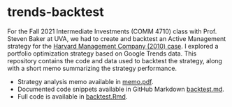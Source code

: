 # trends-backtest
For the Fall 2021 Intermediate Investments (COMM 4710) class with Prof. Steven Baker at UVA, we had to create and backtest an Active Management strategy for the [Harvard Management Company (2010) case](https://www.hbs.edu/faculty/Pages/item.aspx?num=39330). I explored a portfolio optimization strategy based on Google Trends data. This repository contains the code and data used to backtest the strategy, along with a short memo summarizing the strategy performance.

* Strategy analysis memo available in [memo.pdf](https://github.com/dheerkt/trends-backtest/blob/master/memo.pdf).
* Documented code snippets available in GitHub Markdown [backtest.md](https://github.com/dheerkt/trends-backtest/blob/master/backtest.md).
* Full code is available in [backtest.Rmd](https://github.com/dheerkt/trends-backtest/blob/master/backtest.Rmd).